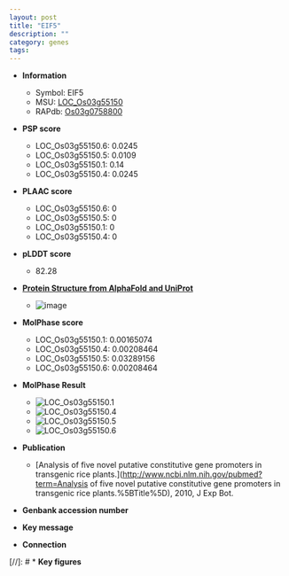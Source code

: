 ```yaml
---
layout: post
title: "EIF5"
description: ""
category: genes
tags: 
---
```


* **Information**  
    + Symbol: EIF5  
    + MSU: [LOC_Os03g55150](http://rice.plantbiology.msu.edu/cgi-bin/ORF_infopage.cgi?orf=LOC_Os03g55150)  
    + RAPdb: [Os03g0758800](http://rapdb.dna.affrc.go.jp/viewer/gbrowse_details/irgsp1?name=Os03g0758800)  

* **PSP score**  
    + LOC_Os03g55150.6: 0.0245 
    + LOC_Os03g55150.5: 0.0109 
    + LOC_Os03g55150.1: 0.14 
    + LOC_Os03g55150.4: 0.0245 

* **PLAAC score**  
    + LOC_Os03g55150.6: 0 
    + LOC_Os03g55150.5: 0 
    + LOC_Os03g55150.1: 0 
    + LOC_Os03g55150.4: 0 

* **pLDDT score**
    + 82.28

* **[Protein Structure from AlphaFold and UniProt](https://www.uniprot.org/uniprotkb/Q10CJ5/entry#structure)**
    + ![image](https://ricepsp.github.io/images/Q1/AF-Q10CJ5-F1.png)

* **MolPhase score**
    + LOC_Os03g55150.1: 0.00165074
    + LOC_Os03g55150.4: 0.00208464
    + LOC_Os03g55150.5: 0.03289156
    + LOC_Os03g55150.6: 0.00208464

* **MolPhase Result**
    + ![LOC_Os03g55150.1](https://304243504.github.io/Pictures/LOC_Os03g/LOC_Os03g55150.1.png)
    + ![LOC_Os03g55150.4](https://304243504.github.io/Pictures/LOC_Os03g/LOC_Os03g55150.4.png)
    + ![LOC_Os03g55150.5](https://304243504.github.io/Pictures/LOC_Os03g/LOC_Os03g55150.5.png)
    + ![LOC_Os03g55150.6](https://304243504.github.io/Pictures/LOC_Os03g/LOC_Os03g55150.6.png)

* **Publication**  
    + [Analysis of five novel putative constitutive gene promoters in transgenic rice plants.](http://www.ncbi.nlm.nih.gov/pubmed?term=Analysis of five novel putative constitutive gene promoters in transgenic rice plants.%5BTitle%5D), 2010, J Exp Bot.

* **Genbank accession number**  

* **Key message**  

* **Connection**  

[//]: # * **Key figures**  


